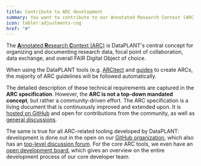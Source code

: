 ```yaml
---
title: Contribute to ARC development 
summary: You want to contribute to our Annotated Research Context (ARC) concept or tools? Find out more.
icon: tabler:adjustments-cog
href: "#"
---
```


The [**A**nnotated **R**esearch **C**ontext (ARC)](https://nfdi4plants.github.io/arc-website/) is DataPLANT's central concept for organizing and documenting research data, focal point of collaboration, data exchange, and overall FAIR Digital Object of choice.

When using the DataPLANT tools (e.g. [ARCitect](https://nfdi4plants.org/nfdi4plants.knowledgebase/docs/ARCitect-Manual/index.html]) and [guides](https://nfdi4plants.org/nfdi4plants.knowledgebase/index.html) to create ARCs, the majority of ARC guidelines will be followed automatically.

The detailed description of these technical requirements are captured in the **ARC specification**.
However, the **ARC is not a top-down mandated concept**, but rather a community-driven effort.
The ARC specification is a living document that is continuously improved and extended upon.
It is [hosted on GitHub](https://github.com/nfdi4plants/ARC-specification) and open for contributions from the community, as well as [general discussions](https://github.com/nfdi4plants/ARC-specification/discussions).

The same is true for all ARC-related tooling developed by DataPLANT: development is done out in the open on our [GitHub organization](https://github.com/nfdi4plants), which also has an [top-level discussion forum](https://github.com/orgs/nfdi4plants/discussions).
For the core ARC tools, we even have an [open development board](https://github.com/orgs/nfdi4plants/projects/10/views/2), which gives an overview on the entire development process of our core developer team.
